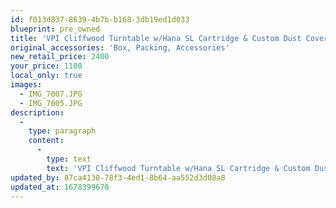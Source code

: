 ```yaml
---
id: f013d837-8639-4b7b-b168-3db19ed1d033
blueprint: pre_owned
title: 'VPI Cliffwood Turntable w/Hana SL Cartridge & Custom Dust Cover'
original_accessories: 'Box, Packing, Accessories'
new_retail_price: 2400
your_price: 1100
local_only: true
images:
  - IMG_7007.JPG
  - IMG_7005.JPG
description:
  -
    type: paragraph
    content:
      -
        type: text
        text: 'VPI Cliffwood Turntable w/Hana SL Cartridge & Custom Dust Cover. Table is in excellent condition with original box, packing and accessories. Table, cartridge and dust cover sold as new for $2,400.00'
updated_by: 87ca4130-78f3-4ed1-8b64-aa552d3d08a8
updated_at: 1678399670
---
```

